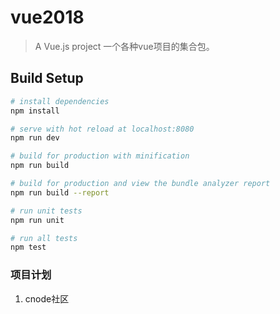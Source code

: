 # vue2018

> A Vue.js project
一个各种vue项目的集合包。

## Build Setup

``` bash
# install dependencies
npm install

# serve with hot reload at localhost:8080
npm run dev

# build for production with minification
npm run build

# build for production and view the bundle analyzer report
npm run build --report

# run unit tests
npm run unit

# run all tests
npm test
```
### 项目计划

1. cnode社区